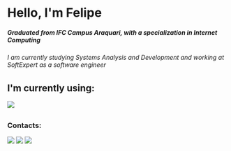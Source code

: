 <h1 >Hello, I'm Felipe</h1>
<h5>Graduated from IFC Campus Araquari, with a specialization in Internet Computing</h5>
<h6>I am currently studying Systems Analysis and Development and working at SoftExpert as a software engineer</h6>

<h2>I'm currently using:</h2>

<p>
  <a href="https://skillicons.dev">
    <img src="https://skillicons.dev/icons?i=vscode,react,postgresql,php" />
  </a>
</p>

<h2></h2>

<h3>Contacts:</h3>
<div>
<a href="https://www.linkedin.com/in/felipe-rotermel-b656912a2/" target="_blank"><img loading="lazy" src="https://img.shields.io/badge/LinkedIn-0077B5?style=for-the-badge&logo=linkedin&logoColor=white" target="_blank"></a>
<a href="https://instagram.com/feliperotermel" target="_blank"><img loading="lazy" src="https://img.shields.io/badge/-Instagram-%23E4405F?style=for-the-badge&logo=instagram&logoColor=white" target="_blank"></a>
<a href = "mailto:feliperotermell@gmail.com"><img loading="lazy" src="https://img.shields.io/badge/Gmail-D14836?style=for-the-badge&logo=gmail&logoColor=white" target="_blank"></a>
</div>

